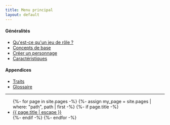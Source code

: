 ```yaml
---
title: Menu principal
layout: default
---
```


#### Généralités

* <a href="{{ '/ch1-généralités/qu-est-ce-qu-un-jdr.html' | relative_url }}">Qu'est-ce qu'un jeu de rôle ?</a>
* <a href="{{ '/ch1-généralités/concepts-de-base.html' | relative_url }}">Concepts de base</a>
* <a href="{{ '/ch1-généralités/créer-un-personnage.html' | relative_url }}">Créer un personnage</a>
* <a href="{{ '/ch1-généralités/caractéristiques.html' | relative_url }}">Caractéristiques</a>


#### Appendices

* <a href="{{ '/appendices/traits.html' | relative_url }}">Traits</a>
* <a href="{{ '/appendices/glossaire.html' | relative_url }}">Glossaire</a>


---

<ul class="trigger">
    {%- for page in site.pages -%}
    {%- assign my_page = site.pages | where: "path", path | first -%}
    {%- if page.title -%}        
    <li><a href="{{ page.url | relative_url }}">{{ page.title | escape }}</a></li>
    {%- endif -%}
    {%- endfor -%}
</ul>